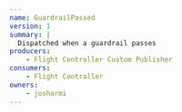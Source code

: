 ```yaml
---
name: GuardrailPassed
version: 1
summary: |
  Dispatched when a guardrail passes
producers:
    - Flight Controller Custom Publisher
consumers:
    - Flight Controller
owners:
    - josharmi
---
```



<NodeGraph title="Consumer / Producer Diagram" />

<Schema />

<EventExamples />
